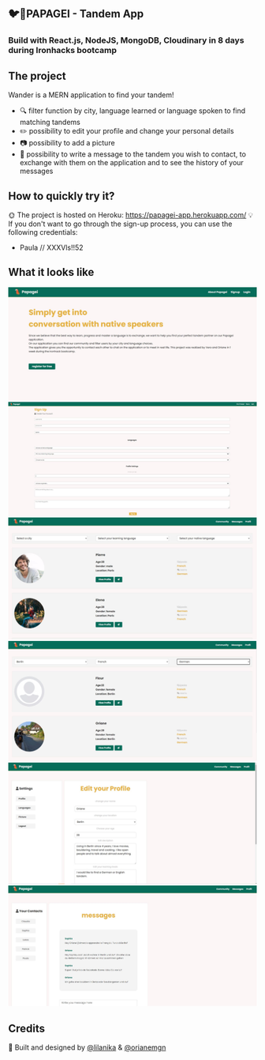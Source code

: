 ## :bird::speech_balloon:PAPAGEI - Tandem App
### Build with React.js, NodeJS, MongoDB, Cloudinary in 8 days during Ironhacks bootcamp
## The project
Wander is a MERN application to find your tandem! 

* 🔍 filter function by city, language learned or language spoken to find matching tandems 
* ✏️ possibility to edit your profile and change your personal details
* :camera: possibility to add a picture
* :email: possibility to write a message to the tandem you wish to contact, to exchange with them on the application and to see the history of your messages

## How to quickly try it?
🌞 The project is hosted on Heroku: https://papagei-app.herokuapp.com/
:bulb: If you don't want to go through the sign-up process, you can use the following credentials:
* Paula // XXXVls!!52

## What it looks like 
<img src="/client/public/papagei1.JPG">
<img src="/client/public/papagei2.JPG">
<img src="/client/public/papagei3.JPG">
<img src="/client/public/papagei4.JPG">
<img src="/client/public/papagei5.JPG">
<img src="/client/public/papagei6.JPG">


## Credits
:raised_hands: Built and designed by  [@lilanika](https://github.com/lilanika) & [@orianemgn](https://github.com/orianemgn/)

